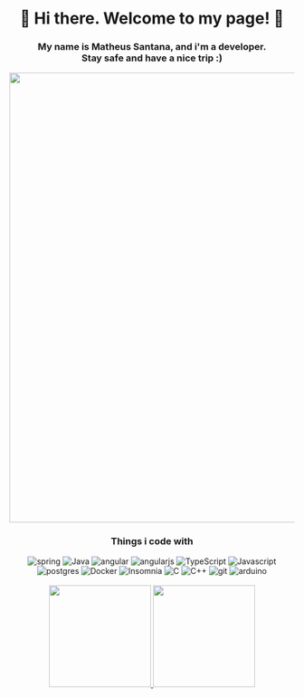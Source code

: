 
 


<div align = "center">
  <h1>🐻 Hi there. Welcome to my page! 🐻</h1>
<h3 >My name is Matheus Santana, and i'm a developer.<br/>
Stay safe and have a nice trip :)</h3>
</div>

<!-- <img align='center' src='https://64.media.tumblr.com/ee892535370c3ed5e92a5e1de86f5570/tumblr_pbq5h6X4Oy1th4q3jo1_500.gif' height="555em"> -->

<div align="center">
<img   src="https://i.imgur.com/NWB1wWi.gif" width="795">
</div>

<div align="center">
  <h3>Things i code with </h3>
  <div>
      <img alt="spring" src="https://img.shields.io/badge/Spring-6DB33F?style=for-the-badge&logo=spring&logoColor=white"/>
      <img alt="Java" src="https://img.shields.io/badge/Java-007396?style=for-the-badge&logo=Java&logoColor=white" />
      <img alt="angular" src="https://img.shields.io/badge/-Angular-DD0031?style=for-the-badge&logo=angular&logoColor=white"/>
      <img alt="angularjs" src="https://img.shields.io/badge/AngularJS-E23237?style=for-the-badge&logo=angularjs&logoColor=white"/>
      <img alt="TypeScript" src="https://img.shields.io/badge/-TypeScript-007ACC?style=for-the-badge&logo=typescript&logoColor=white" />
      <img alt="Javascript" src="https://img.shields.io/badge/JavaScript-F7DF1E?style=for-the-badge&logo=javascript&logoColor=black"/>
      <img alt="postgres" src="https://img.shields.io/badge/PostgreSQL-316192?style=for-the-badge&logo=postgresql&logoColor=white"/>
      <img alt="Docker" src="https://img.shields.io/badge/-Docker-46a2f1?style=for-the-badge&logo=docker&logoColor=white" />
      <img alt="Insomnia" src="https://img.shields.io/badge/-Insomnia-5849BE?style=for-the-badge&logo=insomnia&logoColor=white" />
      <img alt="C" src="https://img.shields.io/badge/C-00599C?style=for-the-badge&logo=c&logoColor=white"/>
      <img alt="C++" src="https://img.shields.io/badge/C%2B%2B-00599C?style=for-the-badge&logo=c%2B%2B&logoColor=white"/>
      <img alt="git" src="https://img.shields.io/badge/-Git-F05032?style=for-the-badge&logo=git&logoColor=white" />
      <img alt="arduino" src="https://img.shields.io/badge/Arduino-00979D?style=for-the-badge&logo=Arduino&logoColor=white"/>
  </div>
<div>





 <div>
  <br/>
  <a href="https://github.com/THXUS">
  <img height="180em" src="https://github-readme-stats.vercel.app/api?username=thxus&show_icons=true&theme=radical&include_all_commits=true&count_private=true"/>
  <img height="180em" src="https://github-readme-stats.vercel.app/api/top-langs/?username=thxus&layout=compact&langs_count=17&theme=radical"/>
</div>
